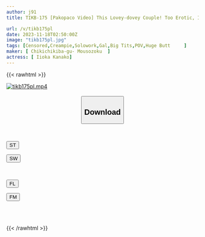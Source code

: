 ```yaml
---
author: j91
title: TIKB-175 [Pakopaco Video] This Lovey-dovey Couple! Too Erotic, I Can't Do It Www Kana Morisawa

url: /v/tikb175pl
date: 2023-11-18T02:50:00Z
image: "tikb175pl.jpg"
tags: [Censored,Creampie,Solowork,Gal,Big Tits,POV,Huge Butt	 ]
maker: [ Chikichikiba-gu- Mousozoku  ]
actress: [ Iioka Kanako]
---
```



{{< rawhtml >}}

<div class="video" data-videoid="1peRBmBWzohd0j">
    <a href="javascript:;">
        <img src="/v/tikb175pl/tikb175pl.jpg" width="WIDTH" height="HEIGHT" alt="tikb175pl.mp4" loading="lazy">
    </a>
</div>

<script type="text/javascript" src="https://j91.asia/asset/on-demand-st.js"></script>

<br>
  <link rel="stylesheet" href="https://j91.asia/asset/bs5.css">
  
  <center>
  <button class="btn btn-primary" type="button" data-bs-toggle="collapse" data-bs-target=".multi-collapse" aria-expanded="false" aria-controls="multiCollapseExample1 multiCollapseExample2"><h2>Download</h2></button></center>
</p>
<div class="row">
  <div class="col">
    <div class="collapse multi-collapse" id="multiCollapseExample1">
      <div class="card card-body">
	      	      <br>
<div class="buttons">  
<p><a href="https://streamtape.to/v/1peRBmBWzohd0j" target="_blank"><button class="btn-hover color-3"><i class="fa fa-download"></i> ST</button></a></p>
<p><a href="https://sfastwish.com/cge0xravle6f" target="_blank"><button class="btn-hover color-2"><i class="fa fa-download"></i> SW</button></a></p></div>
    </div>
  </div>
</div>
  <div class="col">
    <div class="collapse multi-collapse" id="multiCollapseExample2">
      <div class="card card-body">
	      <br>
<div class="buttons">
<p><a href="https://filelions.online/f/3o2jrgawed9b" target="_blank"><button class="btn-hover color-9"><i class="fa fa-download"></i> FL</button></a></p>
<p><a href="https://filemoon.sx/d/t7qjgn8tbw2e" target="_blank"><button class="btn-hover color-8"><i class="fa fa-download"></i> FM</button></a></p></div>
<br><br>
      </div>
    </div>
  </div>
</div>

{{< /rawhtml >}}
